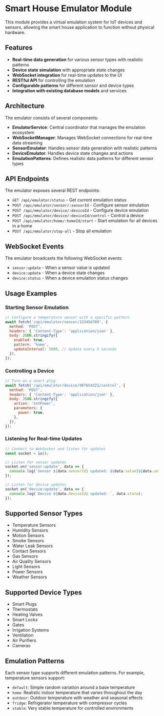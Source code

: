 # Smart House Emulator Module

This module provides a virtual emulation system for IoT devices and sensors, allowing the smart house application to function without physical hardware.

## Features

- **Real-time data generation** for various sensor types with realistic patterns
- **Device state simulation** with appropriate state changes
- **WebSocket integration** for real-time updates to the UI
- **RESTful API** for controlling the emulation
- **Configurable patterns** for different sensor and device types
- **Integration with existing database models** and services

## Architecture

The emulator consists of several components:

- **EmulatorService**: Central coordinator that manages the emulation ecosystem
- **WebSocketManager**: Manages WebSocket connections for real-time data streaming
- **SensorEmulator**: Handles sensor data generation with realistic patterns
- **DeviceEmulator**: Handles device state changes and actions
- **EmulationPatterns**: Defines realistic data patterns for different sensor types

## API Endpoints

The emulator exposes several REST endpoints:

- `GET /api/emulator/status` - Get current emulation status
- `POST /api/emulator/sensor/:sensorId` - Configure sensor emulation
- `POST /api/emulator/device/:deviceId` - Configure device emulation
- `POST /api/emulator/device/:deviceId/control` - Control a device
- `POST /api/emulator/home/:homeId/start` - Start emulation for all devices in a home
- `POST /api/emulator/stop-all` - Stop all emulation

## WebSocket Events

The emulator broadcasts the following WebSocket events:

- `sensor:update` - When a sensor value is updated
- `device:update` - When a device state changes
- `device:status` - When a device emulation status changes

## Usage Examples

### Starting Sensor Emulation

```javascript
// Configure a temperature sensor with a specific pattern
await fetch('/api/emulator/sensor/123456789', {
  method: 'POST',
  headers: { 'Content-Type': 'application/json' },
  body: JSON.stringify({
    enabled: true,
    pattern: 'home',
    updateInterval: 5000, // Update every 5 seconds
  }),
});
```

### Controlling a Device

```javascript
// Turn on a smart plug
await fetch('/api/emulator/device/987654321/control', {
  method: 'POST',
  headers: { 'Content-Type': 'application/json' },
  body: JSON.stringify({
    action: 'setPower',
    parameters: {
      power: true,
    },
  }),
});
```

### Listening for Real-time Updates

```javascript
// Connect to WebSocket and listen for updates
const socket = io();

// Listen for sensor updates
socket.on('sensor:update', data => {
  console.log(`Sensor ${data.sensorId} updated: ${data.value}${data.unit}`);
});

// Listen for device updates
socket.on('device:update', data => {
  console.log(`Device ${data.deviceId} updated: `, data.state);
});
```

## Supported Sensor Types

- Temperature Sensors
- Humidity Sensors
- Motion Sensors
- Smoke Sensors
- Water Leak Sensors
- Contact Sensors
- Gas Sensors
- Air Quality Sensors
- Light Sensors
- Power Sensors
- Weather Sensors

## Supported Device Types

- Smart Plugs
- Thermostats
- Heating Valves
- Smart Locks
- Gates
- Irrigation Systems
- Ventilation
- Air Purifiers
- Cameras

## Emulation Patterns

Each sensor type supports different emulation patterns. For example, temperature sensors support:

- `default`: Simple random variation around a base temperature
- `home`: Realistic indoor temperature that varies throughout the day
- `outdoor`: Outdoor temperature with weather and seasonal effects
- `fridge`: Refrigerator temperature with compressor cycles
- `stable`: Very stable temperature for controlled environments
